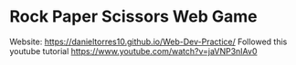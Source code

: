 # Rock Paper Scissors Web Game
Website: https://danieltorres10.github.io/Web-Dev-Practice/
Followed this youtube tutorial https://www.youtube.com/watch?v=jaVNP3nIAv0

